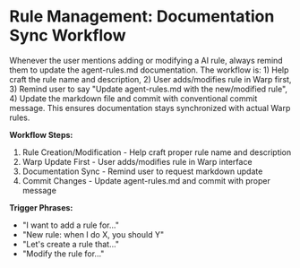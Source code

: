 # Rule Management: Documentation Sync Workflow

Whenever the user mentions adding or modifying a AI rule, always remind them to update the agent-rules.md documentation. The workflow is: 1) Help craft the rule name and description, 2) User adds/modifies rule in Warp first, 3) Remind user to say "Update agent-rules.md with the new/modified rule", 4) Update the markdown file and commit with conventional commit message. This ensures documentation stays synchronized with actual Warp rules.

**Workflow Steps:**
1. Rule Creation/Modification - Help craft proper rule name and description
2. Warp Update First - User adds/modifies rule in Warp interface
3. Documentation Sync - Remind user to request markdown update
4. Commit Changes - Update agent-rules.md and commit with proper message

**Trigger Phrases:**
- "I want to add a rule for..."
- "New rule: when I do X, you should Y"
- "Let's create a rule that..."
- "Modify the rule for..."

